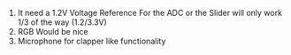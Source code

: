 1. It need a 1.2V Voltage Reference For the ADC or the Slider will only work 1/3 of the way (1.2/3.3V)
2. RGB Would be nice
3. Microphone for clapper like functionality

